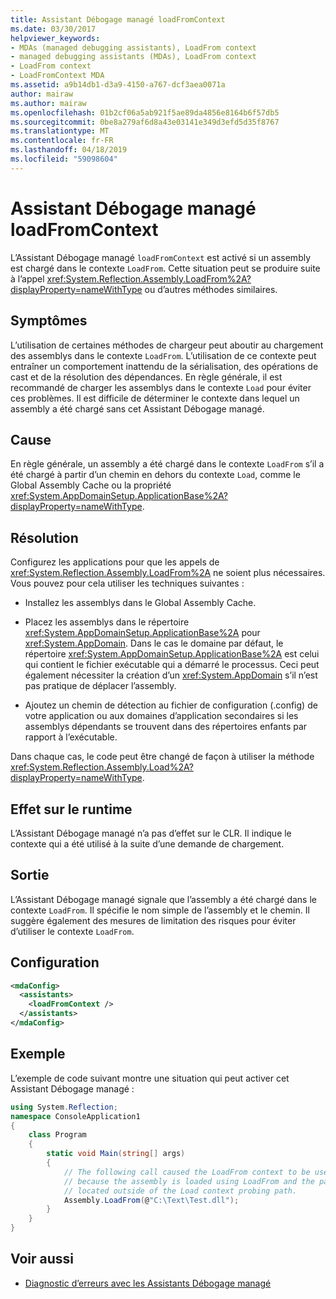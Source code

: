 ```yaml
---
title: Assistant Débogage managé loadFromContext
ms.date: 03/30/2017
helpviewer_keywords:
- MDAs (managed debugging assistants), LoadFrom context
- managed debugging assistants (MDAs), LoadFrom context
- LoadFrom context
- LoadFromContext MDA
ms.assetid: a9b14db1-d3a9-4150-a767-dcf3aea0071a
author: mairaw
ms.author: mairaw
ms.openlocfilehash: 01b2cf06a5ab921f5ae89da4856e8164b6f57db5
ms.sourcegitcommit: 0be8a279af6d8a43e03141e349d3efd5d35f8767
ms.translationtype: MT
ms.contentlocale: fr-FR
ms.lasthandoff: 04/18/2019
ms.locfileid: "59098604"
---
```

# <a name="loadfromcontext-mda"></a>Assistant Débogage managé loadFromContext
L’Assistant Débogage managé `loadFromContext` est activé si un assembly est chargé dans le contexte `LoadFrom`. Cette situation peut se produire suite à l’appel <xref:System.Reflection.Assembly.LoadFrom%2A?displayProperty=nameWithType> ou d’autres méthodes similaires.  
  
## <a name="symptoms"></a>Symptômes  
 L’utilisation de certaines méthodes de chargeur peut aboutir au chargement des assemblys dans le contexte `LoadFrom`. L’utilisation de ce contexte peut entraîner un comportement inattendu de la sérialisation, des opérations de cast et de la résolution des dépendances. En règle générale, il est recommandé de charger les assemblys dans le contexte `Load` pour éviter ces problèmes. Il est difficile de déterminer le contexte dans lequel un assembly a été chargé sans cet Assistant Débogage managé.  
  
## <a name="cause"></a>Cause  
 En règle générale, un assembly a été chargé dans le contexte `LoadFrom` s’il a été chargé à partir d’un chemin en dehors du contexte `Load`, comme le Global Assembly Cache ou la propriété <xref:System.AppDomainSetup.ApplicationBase%2A?displayProperty=nameWithType>.  
  
## <a name="resolution"></a>Résolution  
 Configurez les applications pour que les appels de <xref:System.Reflection.Assembly.LoadFrom%2A> ne soient plus nécessaires. Vous pouvez pour cela utiliser les techniques suivantes :  
  
-   Installez les assemblys dans le Global Assembly Cache.  
  
-   Placez les assemblys dans le répertoire <xref:System.AppDomainSetup.ApplicationBase%2A> pour <xref:System.AppDomain>. Dans le cas le domaine par défaut, le répertoire <xref:System.AppDomainSetup.ApplicationBase%2A> est celui qui contient le fichier exécutable qui a démarré le processus. Ceci peut également nécessiter la création d’un <xref:System.AppDomain> s’il n’est pas pratique de déplacer l’assembly.  
  
-   Ajoutez un chemin de détection au fichier de configuration (.config) de votre application ou aux domaines d’application secondaires si les assemblys dépendants se trouvent dans des répertoires enfants par rapport à l’exécutable.  
  
 Dans chaque cas, le code peut être changé de façon à utiliser la méthode <xref:System.Reflection.Assembly.Load%2A?displayProperty=nameWithType>.  
  
## <a name="effect-on-the-runtime"></a>Effet sur le runtime  
 L’Assistant Débogage managé n’a pas d’effet sur le CLR. Il indique le contexte qui a été utilisé à la suite d’une demande de chargement.  
  
## <a name="output"></a>Sortie  
 L’Assistant Débogage managé signale que l’assembly a été chargé dans le contexte `LoadFrom`. Il spécifie le nom simple de l’assembly et le chemin. Il suggère également des mesures de limitation des risques pour éviter d’utiliser le contexte `LoadFrom`.  
  
## <a name="configuration"></a>Configuration  
  
```xml  
<mdaConfig>  
  <assistants>  
    <loadFromContext />  
  </assistants>  
</mdaConfig>  
```  
  
## <a name="example"></a>Exemple  
 L’exemple de code suivant montre une situation qui peut activer cet Assistant Débogage managé :  
  
```csharp
using System.Reflection;  
namespace ConsoleApplication1  
{  
    class Program  
    {  
        static void Main(string[] args)  
        {  
            // The following call caused the LoadFrom context to be used  
            // because the assembly is loaded using LoadFrom and the path is   
            // located outside of the Load context probing path.   
            Assembly.LoadFrom(@"C:\Text\Test.dll");  
        }  
    }  
}  
```  
  
## <a name="see-also"></a>Voir aussi

- [Diagnostic d’erreurs avec les Assistants Débogage managé](../../../docs/framework/debug-trace-profile/diagnosing-errors-with-managed-debugging-assistants.md)
